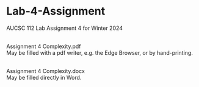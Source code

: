 # Lab-4-Assignment
AUCSC 112 Lab Assignment 4 for Winter 2024
<br><br>

Assignment 4 Complexity.pdf <br>
May be filled with a pdf writer, e.g. the Edge Browser, or by hand-printing. <br><br>

Assignment 4 Complexity.docx <br>
May be filled directly in Word. <br><br>

